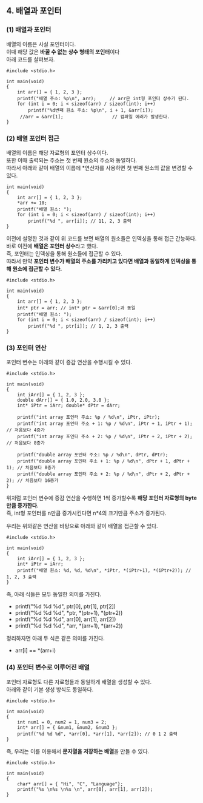 <h2> <strong> 4. 배열과 포인터 </strong> </h2>

<h3> <strong> (1) 배열과 포인터 </strong> </h3>

배열의 이름은 사실 포인터이다. <br>
이때 해당 값은 <b>바꿀 수 없는 상수 형태의 포인터</b>이다 <br>
아래 코드를 살펴보자.

```(c)
#include <stdio.h>

int main(void)
{
	int arr[] = { 1, 2, 3 };
	printf("배열 주소: %p\n", arr);     // arr은 int형 포인터 상수가 된다.
	for (int i = 0; i < sizeof(arr) / sizeof(int); i++)
		printf("%d번째 원소 주소: %p\n", i + 1, &arr[i]);
	 //arr = &arr[1];                  // 컴파일 에러가 발생한다.
}
```

<h3> <strong> (2) 배열 포인터 접근 </strong> </h3>

배열의 이름은 해당 자료형의 포인터 상수이다. <br>
또한 이때 출력되는 주소는 첫 번째 원소의 주소와 동일하다. <br>
따라서 아래와 같이 배열의 이름에 *연산자를 사용하면 첫 번째 원소의 값을 변경할 수 있다.

```(c)
int main(void)
{
	int arr[] = { 1, 2, 3 };
	*arr += 10;
	printf("배열 원소: ");
	for (int i = 0; i < sizeof(arr) / sizeof(int); i++)
		printf("%d ", arr[i]); // 11, 2, 3 출력
}
```

이전에 설명한 것과 같이 위 코드를 보면 배열의 원소들은 인덱싱을 통해 접근 간능하다. <br>
바로 이전에 **배열은 포인터 상수**라고 했다. <br>
즉, 포인터는 인덱싱을 통해 원소들에 접근할 수 있다. <br>
따라서 만약 **포인터 변수가 배열의 주소를 가리키고 있다면 배열과 동일하게 인덱싱을 통해 원소에 접근할 수 있다.**

```(c)
#include <stdio.h>

int main(void)
{
	int arr[] = { 1, 2, 3 };
	int* ptr = arr; // int* ptr = &arr[0];과 동일
	printf("배열 원소: ");
	for (int i = 0; i < sizeof(arr) / sizeof(int); i++)
		printf("%d ", ptr[i]); // 1, 2, 3 출력
}
```

<h3> <strong> (3) 포인터 연산 </strong> </h3>

포인터 변수는 아래와 같이 증감 연산을 수행시킬 수 있다. <br>

```(c)
#include <stdio.h>

int main(void)
{
	int iArr[] = { 1, 2, 3 };
	double dArr[] = { 1.0, 2.0, 3.0 };
	int* iPtr = iArr; double* dPtr = dArr;

	printf("int array 포인터 주소: %p / %d\n", iPtr, iPtr);
	printf("int array 포인터 주소 + 1: %p / %d\n", iPtr + 1, iPtr + 1); // 처음보다 4증가
	printf("int array 포인터 주소 + 2: %p / %d\n", iPtr + 2, iPtr + 2); // 처음보다 8증가

	printf("double array 포인터 주소: %p / %d\n", dPtr, dPtr);
	printf("double array 포인터 주소 + 1: %p / %d\n", dPtr + 1, dPtr + 1); // 처음보다 8증가
	printf("double array 포인터 주소 + 2: %p / %d\n", dPtr + 2, dPtr + 2); // 처음보다 16증가
}
```

위처럼 포인터 변수에 증감 연산을 수행하면 1씩 증가할수록 **해당 포인터 자료형의 byte만큼 증가한다.** <br>
즉, int형 포인터를 n만큼 증가시킨다면 n*4의 크기만큼 주소가 증가된다. <br>

우리는 위와같은 연산을 바탕으로 아래와 같이 배열을 접근할 수 있다.

```(c)
#include <stdio.h>

int main(void)
{
	int iArr[] = { 1, 2, 3 };
	int* iPtr = iArr;
	printf("배열 원소: %d, %d, %d\n", *iPtr, *(iPtr+1), *(iPtr+2)); // 1, 2, 3 출력
}
```

즉, 아래 식들은 모두 동일한 의미를 가진다.

* printf("%d %d %d", ptr[0], ptr[1], ptr[2])
* printf("%d %d %d", *ptr, *(ptr+1), *(ptr+2))
* printf("%d %d %d", arr[0], arr[1], arr[2])
* printf("%d %d %d", *arr, *(arr+1), *(arr+2))

정리하자면 아래 두 식은 같은 의미를 가진다.

* arr[i] == *(arr+i)

<h3> <strong> (4) 포인터 변수로 이루어진 배열 </strong> </h3>

포인터 자료형도 다른 자료형들과 동일하게 배열을 생성할 수 있다. <br>
아래와 같이 기본 생성 방식도 동일하다.

```(c)
#include <stdio.h>

int main(void)
{
	int num1 = 0, num2 = 1, num3 = 2;
	int* arr[] = { &num1, &num2, &num3 };
	printf("%d %d %d", *arr[0], *arr[1], *arr[2]); // 0 1 2 출력
}
```

즉, 우리는 이를 이용해서 **문자열을 저장하는 배열**을 만들 수 있다.

```(c)
#include <stdio.h>

int main(void)
{
	char* arr[] = { "Hi", "C", "Language"};
	printf("%s \n%s \n%s \n", arr[0], arr[1], arr[2]);
}
```